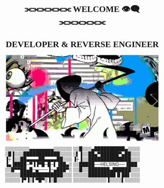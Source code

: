 <div align="center">
  <h1 style="font-family: 'Hack';">⫘⫘⫘⫘⫘⫘ WELCOME 👁‍🗨⫘⫘⫘⫘⫘⫘</h1>
  <h1 style="font-family: 'Hack';">DEVELOPER & REVERSE ENGINEER</h1>
  <img src="assets/reaper.gif" alt="GIF">
</div>

▒▒▒▒▒▒▒▒▄▄▄▄▄▄▄▄▒▒▒▒▒▒
▒▒█▒▒▒▄██████████▄▒▒▒▒
▒█▐▒▒▒████████████▒▒▒▒
▒▌▐▒▒██▄▀██████▀▄██▒▒▒
▐┼▐▒▒██▄▄▄▄██▄▄▄▄██▒▒▒
▐┼▐▒▒██████████████▒▒▒
▐▄▐████─▀▐▐▀█─█─▌▐██▄▒
▒▒█████──HELSING──▐███
▒▒█▀▀██▄█─▄───▐─▄███▀▒
▒▒█▒▒███████▄██████▒▒▒
▒▒▒▒▒██████████████▒▒▒
▒▒▒▒▒█████████▐▌██▌▒▒▒
▒▒▒▒▒▐▀▐▒▌▀█▀▒▐▒█▒▒▒▒▒
▒▒▒▒▒▒▒▒▒▒▒▐▒▒▒▒▌▒▒▒▒▒
<div style="display: flex; justify-content: center; align-items: center;">
</div>